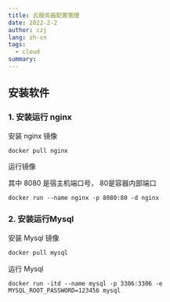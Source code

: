 ```yaml
---
title: 云服务器配置管理
date: 2022-2-2
author: czj
lang: zh-cn
tags:
  - cloud
summary: 
---
```








## 安装软件

### 1. 安装运行 nginx

安装 nginx 镜像

```sh
docker pull nginx
```

运行镜像

其中 8080 是宿主机端口号， 80是容器内部端口

```shell
docker run --name nginx -p 8080:80 -d nginx
```



### 2. 安装运行Mysql

安装 Mysql 镜像

```sh
docker pull mysql
```

运行 Mysql

```shell
docker run -itd --name mysql -p 3306:3306 -e MYSQL_ROOT_PASSWORD=123456 mysql
```